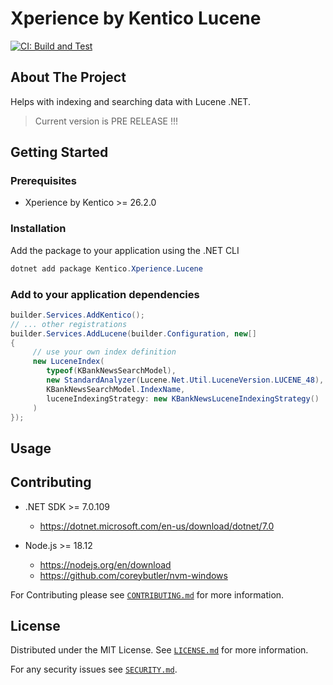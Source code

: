 # Xperience by Kentico Lucene

[![CI: Build and Test](https://github.com/Kentico/xperience-by-kentico-lucene/actions/workflows/ci.yml/badge.svg?branch=main)](https://github.com/Kentico/xperience-by-kentico-lucene/actions/workflows/ci.yml)

## About The Project

Helps with indexing and searching data with Lucene .NET.

> Current version is PRE RELEASE !!!

## Getting Started

### Prerequisites

- Xperience by Kentico >= 26.2.0

### Installation

Add the package to your application using the .NET CLI

```powershell
dotnet add package Kentico.Xperience.Lucene
```

### Add to your application dependencies

```csharp
builder.Services.AddKentico();
// ... other registrations
builder.Services.AddLucene(builder.Configuration, new[]
{
     // use your own index definition
     new LuceneIndex(
        typeof(KBankNewsSearchModel),
        new StandardAnalyzer(Lucene.Net.Util.LuceneVersion.LUCENE_48),
        KBankNewsSearchModel.IndexName,
        luceneIndexingStrategy: new KBankNewsLuceneIndexingStrategy()
     )
});
```

## Usage

## Contributing

- .NET SDK >= 7.0.109

  - <https://dotnet.microsoft.com/en-us/download/dotnet/7.0>

- Node.js >= 18.12

  - <https://nodejs.org/en/download>
  - <https://github.com/coreybutler/nvm-windows>

For Contributing please see [`CONTRIBUTING.md`](./CONTRIBUTING.md) for more information.

## License

Distributed under the MIT License. See [`LICENSE.md`](./LICENSE.md) for more information.

For any security issues see [`SECURITY.md`](./SECURITY.md).
